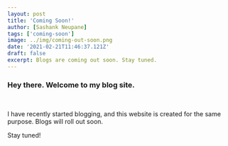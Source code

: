 ```yaml
---
layout: post
title: 'Coming Soon!'
author: [Sashank Neupane]
tags: ['coming-soon']
image: ../img/coming-out-soon.png
date: '2021-02-21T11:46:37.121Z'
draft: false
excerpt: Blogs are coming out soon. Stay tuned.
---
```


<h3>Hey there. Welcome to my blog site.</h3></br>

I have recently started blogging, and this website is created for the same purpose. Blogs will roll out soon.

Stay tuned!
